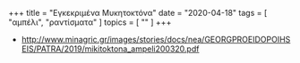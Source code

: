 +++
title = "Εγκεκριμένα Μυκητοκτόνα"
date = "2020-04-18"
tags = [ "αμπέλι", "ραντίσματα" ]
topics = [ "" ]
+++



-   <http://www.minagric.gr/images/stories/docs/nea/GEORGPROEIDOPOIHSEIS/PATRA/2019/mikitoktona_ampeli200320.pdf>
